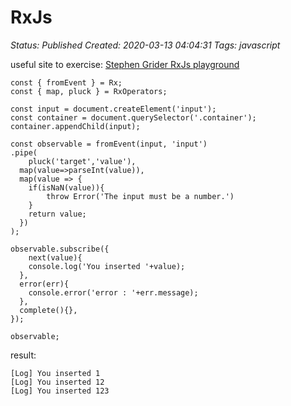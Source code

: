 # RxJs 

_Status: Published_
_Created: 2020-03-13 04:04:31_
_Tags: javascript_

useful site to exercise:
[Stephen Grider RxJs playground](https://out.stegrider.now.sh)

```
const { fromEvent } = Rx;
const { map, pluck } = RxOperators;

const input = document.createElement('input');
const container = document.querySelector('.container');
container.appendChild(input);

const observable = fromEvent(input, 'input')
.pipe(
	pluck('target','value'),
  map(value=>parseInt(value)),
  map(value => {
    if(isNaN(value)){
    	throw Error('The input must be a number.')
    }
    return value;
  })
);

observable.subscribe({
	next(value){
  	console.log('You inserted '+value);
  },
  error(err){
  	console.error('error : '+err.message);
  },
  complete(){},
});

observable;
```
result:
```
[Log] You inserted 1
[Log] You inserted 12
[Log] You inserted 123
```